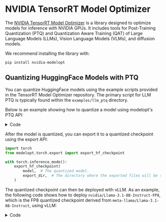 # NVIDIA TensorRT Model Optimizer

The [NVIDIA TensorRT Model Optimizer](https://github.com/NVIDIA/TensorRT-Model-Optimizer) is a library designed to optimize models for inference with NVIDIA GPUs. It includes tools for Post-Training Quantization (PTQ) and Quantization Aware Training (QAT) of Large Language Models (LLMs), Vision Language Models (VLMs), and diffusion models.

We recommend installing the library with:

```console
pip install nvidia-modelopt
```

## Quantizing HuggingFace Models with PTQ

You can quantize HuggingFace models using the example scripts provided in the TensorRT Model Optimizer repository. The primary script for LLM PTQ is typically found within the `examples/llm_ptq` directory.

Below is an example showing how to quantize a model using modelopt's PTQ API:

<details>
<summary>Code</summary>

```python
import modelopt.torch.quantization as mtq
from transformers import AutoModelForCausalLM

# Load the model from HuggingFace
model = AutoModelForCausalLM.from_pretrained("<path_or_model_id>")

# Select the quantization config, for example, FP8
config = mtq.FP8_DEFAULT_CFG

# Define a forward loop function for calibration
def forward_loop(model):
    for data in calib_set:
        model(data)

# PTQ with in-place replacement of quantized modules
model = mtq.quantize(model, config, forward_loop)
```

</details>

After the model is quantized, you can export it to a quantized checkpoint using the export API:

```python
import torch
from modelopt.torch.export import export_hf_checkpoint

with torch.inference_mode():
    export_hf_checkpoint(
        model,  # The quantized model.
        export_dir,  # The directory where the exported files will be stored.
    )
```

The quantized checkpoint can then be deployed with vLLM. As an example, the following code shows how to deploy `nvidia/Llama-3.1-8B-Instruct-FP8`, which is the FP8 quantized checkpoint derived from `meta-llama/Llama-3.1-8B-Instruct`, using vLLM:

<details>
<summary>Code</summary>

```python
from vllm import LLM, SamplingParams

def main():

    model_id = "nvidia/Llama-3.1-8B-Instruct-FP8"
    # Ensure you specify quantization='modelopt' when loading the modelopt checkpoint
    llm = LLM(model=model_id, quantization="modelopt", trust_remote_code=True)

    sampling_params = SamplingParams(temperature=0.8, top_p=0.9)

    prompts = [
        "Hello, my name is",
        "The president of the United States is",
        "The capital of France is",
        "The future of AI is",
    ]

    outputs = llm.generate(prompts, sampling_params)

    for output in outputs:
        prompt = output.prompt
        generated_text = output.outputs[0].text
        print(f"Prompt: {prompt!r}, Generated text: {generated_text!r}")

if __name__ == "__main__":
    main()
```

</details>
